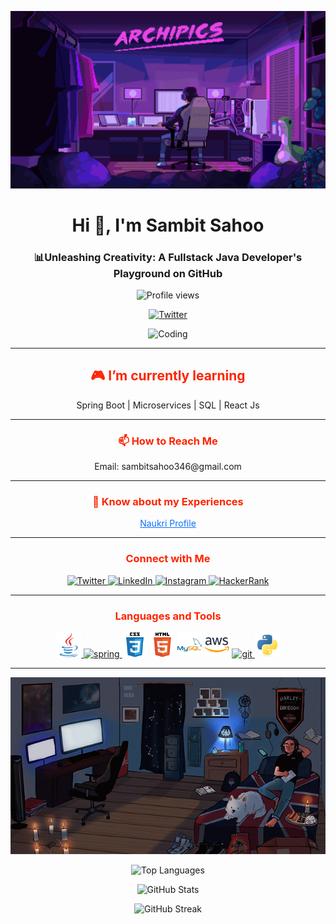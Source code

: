 [![MasterHead](https://github.com/sambit8249/sambit8249/blob/main/banner.gif)](https://github.com/subhrajit369/subhrajit369/blob/main/banner.gif)

<h1 align="center">Hi 👋, I'm Sambit Sahoo</h1>

<h3 align="center">📊Unleashing Creativity: A Fullstack Java Developer's Playground on GitHub</h3>

<p align="center">
  <img src="https://komarev.com/ghpvc/?username=subhrajit369&label=Profile%20views&color=0e75b6&style=flat "width="200" alt="Profile views">
</p>

<p align="center">
  <a href="https://twitter.com/sambits50613454" target="_blank">
    <img src="https://img.shields.io/twitter/follow/sambit8249?logo=twitter&style=for-the-badge&color=1DA1F2&labelColor=1DA1F2&logoColor=white" alt="Twitter">
  </a>
</p>
<p align="center">
  <img alt="Coding" width="400" src="https://github.com/subhrajit369/subhrajit369/blob/main/Pkg.gif">
</p>

<hr>

<h2 align="center" style="color: #ff2400;">🎮 I’m currently learning </h2>

<p align="center">
  Spring Boot | Microservices | SQL | React Js
</p>

<hr>

<h3 align="center" style="color: #ff2400;">📫 How to Reach Me</h3>

<p align="center">
  Email: sambitsahoo346@gmail.com
</p>

<hr>

<h3 align="center" style="color: #ff2400;">📄 Know about my Experiences</h3>

<p align="center">
  <a href="https://www.naukri.com/mnjuser/homepage" target="_blank" style="color: #0d6efd;">Naukri Profile</a>
</p>

<hr>

<h3 align="center" style="color: #ff2400;">Connect with Me</h3>

<p align="center">
  <a href="https://twitter.com/sambits50613454" target="_blank">
    <img src="https://img.icons8.com/color/48/000000/twitter.png" alt="Twitter" width="40" height="40">
  </a>
  <a href="https://www.linkedin.com/in/sambit8249" target="_blank">
    <img src="https://img.icons8.com/color/48/000000/linkedin.png" alt="LinkedIn" width="40" height="40">
  </a>
  <a href="https://instagram.com/sambit7026_" target="_blank">
    <img src="https://img.icons8.com/color/48/000000/instagram-new.png" alt="Instagram" width="40" height="40">
  </a>
  <a href="https://www.hackerrank.com/sambitsahoo346" target="blank">
    <img src="https://raw.githubusercontent.com/rahuldkjain/github-profile-readme-generator/master/src/images/icons/Social/hackerrank.svg" alt="HackerRank" width="40" height="40" /></a>

</p>

<hr>

<h3 align="center" style="color: #ff2400;">Languages and Tools</h3>

<p align="center">
  <a href="https://www.java.com" target="_blank" rel="noreferrer"> <img src="https://raw.githubusercontent.com/devicons/devicon/master/icons/java/java-original.svg" alt="java" width="40" height="40"/> </a>
  <a href="https://spring.io/" target="_blank" rel="noreferrer"> <img src="https://www.vectorlogo.zone/logos/springio/springio-icon.svg" alt="spring" width="40" height="40"/> </a>
  <img src="https://raw.githubusercontent.com/devicons/devicon/master/icons/css3/css3-original-wordmark.svg" alt="CSS3" width="40" height="40"/>
  <img src="https://raw.githubusercontent.com/devicons/devicon/master/icons/html5/html5-original-wordmark.svg" alt="HTML5" width="40" height="40"/>
  <img src="https://raw.githubusercontent.com/devicons/devicon/master/icons/mysql/mysql-original-wordmark.svg" alt="MySQL" width="40" height="40"/>
  <img src="https://raw.githubusercontent.com/devicons/devicon/master/icons/amazonwebservices/amazonwebservices-original-wordmark.svg" alt="AWS" width="40" height="40"/>
   <a href="https://git-scm.com/" target="_blank" rel="noreferrer"> <img src="https://www.vectorlogo.zone/logos/git-scm/git-scm-icon.svg" alt="git" width="40" height="40"/> </a>
  <img src="https://raw.githubusercontent.com/devicons/devicon/master/icons/python/python-original.svg" alt="Python" width="40" height="40"/>
  
</p>

<p align="center">
  
</p>

<hr>
<p align="center">
  <img alt="Coding" width="600" src="https://github.com/subhrajit369/subhrajit369/blob/main/ghost.gif">
</p>


<p align="center">
  <img src="https://github-readme-stats.vercel.app/api/top-langs/?username=sambit8249&layout=compact&theme=midnight-purple" alt="Top Languages">
</p>

<p align="center">
  <img src="https://github-readme-stats.vercel.app/api?username=sambit8249&show_icons=true&theme=midnight-purple" alt="GitHub Stats">
</p>

<p align="center">
  <img src="https://github-readme-streak-stats.herokuapp.com/?user=sambit8249&theme=midnight-purple" alt="GitHub Streak">
</p>
